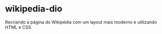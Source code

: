 # wikipedia-dio
Recriando a página do Wikipédia com um layout mais moderno e utilizando HTML e CSS.
